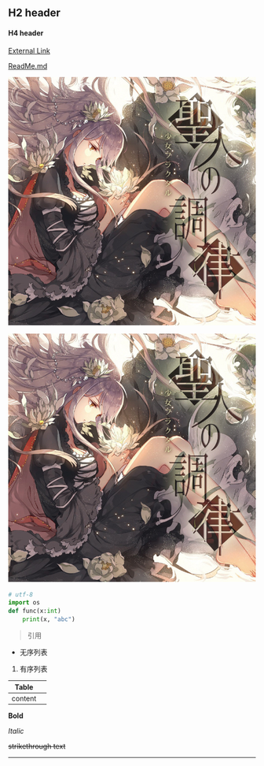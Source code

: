 ## H2 header

#### H4 header

[External Link](https://github.com/Azatos-s/English)

[ReadMe.md](ReadMe.md)

![Local Image](image.jpeg?raw=true)

![Web Image](https://github.com/Azatos-s/English/blob/master/image.jpeg?raw=true)

```python
# utf-8
import os
def func(x:int)
	print(x, "abc")
```

> 引用

- 无序列表

1. 有序列表

| Table   |      |
| ------- | ---- |
| content |      |

**Bold**

*Italic*

~~strikethrough text~~

---

